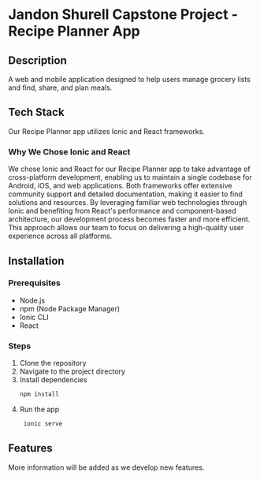 # Jandon Shurell Capstone Project - Recipe Planner App

## Description
A web and mobile application designed to help users manage grocery lists and find, share, and plan meals. 

## Tech Stack 
Our Recipe Planner app utilizes Ionic and React frameworks.

### Why We Chose Ionic and React
We chose Ionic and React for our Recipe Planner app to take advantage of cross-platform development, enabling us to maintain a single codebase for Android, iOS, and web applications. Both frameworks offer extensive community support and detailed documentation, making it easier to find solutions and resources. By leveraging familiar web technologies through Ionic and benefiting from React's performance and component-based architecture, our development process becomes faster and more efficient. This approach allows our team to focus on delivering a high-quality user experience across all platforms.

## Installation

### Prerequisites
- Node.js
- npm (Node Package Manager)
- Ionic CLI
- React

### Steps
1. Clone the repository 
2. Navigate to the project directory
3. Install dependencies
   ```bash
   npm install
4. Run the app
   ```bash
    ionic serve 

## Features 
More information will be added as we develop new features.


